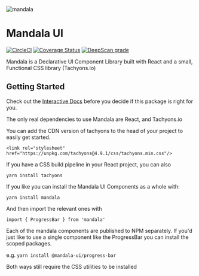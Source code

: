 ![mandala](https://user-images.githubusercontent.com/1824267/35699021-a5ebb354-0743-11e8-9bf5-9a648a24c7d0.png)

# Mandala UI
[![CircleCI](https://circleci.com/gh/mandala-ui/mandala/tree/master.svg?style=shield)](https://circleci.com/gh/mandala-ui/mandala/tree/master) [![Coverage Status](https://coveralls.io/repos/github/mandala-ui/mandala/badge.svg?branch=master&service=github)](https://coveralls.io/github/mandala-ui/mandala) [![DeepScan grade](https://deepscan.io/api/projects/2162/branches/11294/badge/grade.svg)](https://deepscan.io/dashboard#view=project&pid=2162&bid=11294)

Mandala is a Declarative UI Component Library built with React and a small, Functional CSS library (Tachyons.io)

## Getting Started

Check out the [Interactive Docs](https://mandala-ui.github.io/mandala/interactive/index.html) before you decide if this package is right for you.

The only real dependencies to use Mandala are React, and Tachyons.io

You can add the CDN version of tachyons to the head of your project to easily get started.

`<link rel="stylesheet" href="https://unpkg.com/tachyons@4.9.1/css/tachyons.min.css"/>`

If you have a CSS build pipeline in your React project, you can also

`yarn install tachyons`


If you like you can install the Mandala UI Components as a whole with:

`yarn install mandala`

And then import the relevant ones with

`import { ProgressBar } from 'mandala'`

Each of the mandala components are published to NPM separately. If you'd just like to use a single component like the ProgressBar you can install the scoped packages.

e.g. `yarn install @mandala-ui/progress-bar`

Both ways still require the CSS utilities to be installed
